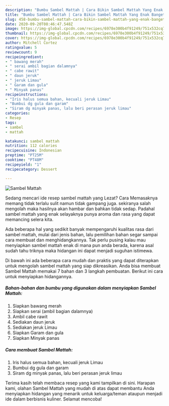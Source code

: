 ```yaml
---
description: "Bumbu Sambel Mattah | Cara Bikin Sambel Mattah Yang Enak Banget"
title: "Bumbu Sambel Mattah | Cara Bikin Sambel Mattah Yang Enak Banget"
slug: 458-bumbu-sambel-mattah-cara-bikin-sambel-mattah-yang-enak-banget
date: 2020-09-20T08:46:47.548Z
image: https://img-global.cpcdn.com/recipes/6978e300b4f91249/751x532cq70/sambel-mattah-foto-resep-utama.jpg
thumbnail: https://img-global.cpcdn.com/recipes/6978e300b4f91249/751x532cq70/sambel-mattah-foto-resep-utama.jpg
cover: https://img-global.cpcdn.com/recipes/6978e300b4f91249/751x532cq70/sambel-mattah-foto-resep-utama.jpg
author: Mitchell Cortez
ratingvalue: 5
reviewcount: 9
recipeingredient:
- " bawang merah"
- " serai ambil bagian dalamnya"
- " cabe rawit"
- " daun jeruk"
- " jeruk Limau"
- " Garam dan gula"
- " Minyak panas"
recipeinstructions:
- "Iris halus semua bahan, kecuali jeruk Limau"
- "Bumbui dg gula dan garam"
- "Siram dg minyak panas, lalu beri perasan jeruk limau"
categories:
- Resep
tags:
- sambel
- mattah

katakunci: sambel mattah 
nutrition: 112 calories
recipecuisine: Indonesian
preptime: "PT25M"
cooktime: "PT48M"
recipeyield: "1"
recipecategory: Dessert

---
```



![Sambel Mattah](https://img-global.cpcdn.com/recipes/6978e300b4f91249/751x532cq70/sambel-mattah-foto-resep-utama.jpg)

Sedang mencari ide resep sambel mattah yang Lezat? Cara Memasaknya memang tidak terlalu sulit namun tidak gampang juga. sekiranya salah mengolah maka hasilnya akan hambar dan bahkan tidak sedap. Padahal sambel mattah yang enak selayaknya punya aroma dan rasa yang dapat memancing selera kita.



Ada beberapa hal yang sedikit banyak mempengaruhi kualitas rasa dari sambel mattah, mulai dari jenis bahan, lalu pemilihan bahan segar sampai cara membuat dan menghidangkannya. Tak perlu pusing kalau mau menyiapkan sambel mattah enak di mana pun anda berada, karena asal sudah tahu triknya maka hidangan ini dapat menjadi suguhan istimewa.


Di bawah ini ada beberapa cara mudah dan praktis yang dapat diterapkan untuk mengolah sambel mattah yang siap dikreasikan. Anda bisa membuat Sambel Mattah memakai 7 bahan dan 3 langkah pembuatan. Berikut ini cara untuk menyiapkan hidangannya.

<!--inarticleads1-->

##### Bahan-bahan dan bumbu yang digunakan dalam menyiapkan Sambel Mattah:

1. Siapkan  bawang merah
1. Siapkan  serai (ambil bagian dalamnya)
1. Ambil  cabe rawit
1. Sediakan  daun jeruk
1. Sediakan  jeruk Limau
1. Siapkan  Garam dan gula
1. Siapkan  Minyak panas




<!--inarticleads2-->

##### Cara membuat Sambel Mattah:

1. Iris halus semua bahan, kecuali jeruk Limau
1. Bumbui dg gula dan garam
1. Siram dg minyak panas, lalu beri perasan jeruk limau




Terima kasih telah membaca resep yang kami tampilkan di sini. Harapan kami, olahan Sambel Mattah yang mudah di atas dapat membantu Anda menyiapkan hidangan yang menarik untuk keluarga/teman ataupun menjadi ide dalam berbisnis kuliner. Selamat mencoba!
